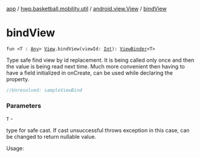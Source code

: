 [app](../../index.md) / [hwp.basketball.mobility.util](../index.md) / [android.view.View](index.md) / [bindView](.)

# bindView

`fun <T : `[`Any`](https://kotlinlang.org/api/latest/jvm/stdlib/kotlin/-any/index.html)`> `[`View`](https://developer.android.com/reference/android/view/View.html)`.bindView(viewId: `[`Int`](https://kotlinlang.org/api/latest/jvm/stdlib/kotlin/-int/index.html)`): `[`ViewBinder`](../-view-binder/index.md)`<T>`

Type safe find view by id replacement.
It is being called only once and then the value is being read next time.
Much more convenient then having to have a field initialized in onCreate,
can be used while declaring the property.

``` kotlin
//Unresolved: sampleViewBind
```

### Parameters

`T` -

type for safe cast. If cast unsuccessful throws exception in this case, can be changed
to return nullable value.



Usage:

